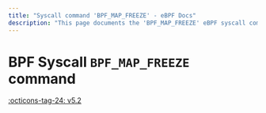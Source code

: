 ```yaml
---
title: "Syscall command 'BPF_MAP_FREEZE' - eBPF Docs"
description: "This page documents the 'BPF_MAP_FREEZE' eBPF syscall command, including its defintion, usage, program types that can use it, and examples."
---
```

# BPF Syscall `BPF_MAP_FREEZE` command

<!-- [FEATURE_TAG](BPF_MAP_FREEZE) -->
[:octicons-tag-24: v5.2](https://github.com/torvalds/linux/commit/87df15de441bd4add7876ef584da8cabdd9a042a)
<!-- [/FEATURE_TAG] -->

<!-- TODO -->
